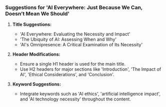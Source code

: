 ### Suggestions for 'AI Everywhere: Just Because We Can, Doesn’t Mean We Should'

1. **Title Suggestions:**
   - 'AI Everywhere: Evaluating the Necessity and Impact'
   - 'The Ubiquity of AI: Assessing When and Why'
   - 'AI's Omnipresence: A Critical Examination of Its Necessity'

2. **Header Modifications:**
   - Ensure a single H1 header is used for the main title.
   - Use H2 headers for major sections like 'Introduction', 'The Impact of AI', 'Ethical Considerations', and 'Conclusion'.

3. **Keyword Suggestions:**
   - Integrate keywords such as 'AI ethics', 'artificial intelligence impact', and 'AI technology necessity' throughout the content.